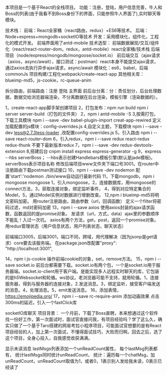 本项目是一个基于React的全栈项目。
功能：注册，登陆，用户信息完善，牛人和Boss的列表(由于我看不到Boss身份下的界面，只能参照牛人界面了),实时聊天等模块。

技术栈：
前端：React全家桶（react路由，redux）+ES6等技术。
后端：Node+express+mongodb+socketIO等技术
开发：采用模块化，组件化，工程化的模式开发。
前端界面用了antd-mobile
技术选型：
前端数据展现/交互/组件化（react/react-router-dom，redux，antd-mobile）react全家桶/技术栈
后端项目（node/express/mongodb/mongoose/socket.io）
前后端交互（ajax请求（axios，async/await），接口测试：postman）react本身不能提交ajax请求，通过axios去执行异步ajax请求，async/await
模块化：es6，babel，后端commonJs
项目构建/工程化webpack/create-react-app
其他相关库：blueimp-md5，js-cookie，rc-queue-anim

拆分路由，前端路由：注册 登陆 主界面
前后台分离：分：责任划分，后台处理数据，数据交给浏览器端渲染，不分离数据在后台渲染，模板引擎（渲染数据的）。


1，create-react-app脚手架创建项目
2，打包发布：npm run build   npm i server server-build（打包的文件夹）
2，npm i antd-mobile -S
3,按需打包，下载工具模块 npm i --save -dev babel-plugin-import creat-app-rewired
定义加载配置的js模块：config-overrides.js
4,自定义主题，下载模块 npm i --save -dev less@2.7.3less-loader ,改配置config-overrides.js
5，引入路由 npm i --save react-router-dom
6，引入redux，npm i --save redux react-redux redux-thunk 不要下最新版本redux
7，npm i --save -dev redux-devtools-extension
8,搭建后台 cnpm install express express-generator -g
9，express --hbs serverBoss； --hbs表示创建Handlebars模板引擎(默认是jade模板)。serverBoss表示项目名称
修改后端项目www文件夹下端口号3001。在router中注册路由下载postman测试接口
10，npm i --save -dev nodemon 配置'start':'nodemon ./bin/www自动运行最新代码
11，下载mongodb，npm i mongoose
mongoose 1，引入mongoose，2，连接数据库，用mongoose的connect方法，3，获取连接对象，绑定监听事件，
4，得到对应特定集合的Model，5，通过Model实例对数据进行增删改查。
12,npm i blueimp-md5将明文密码加密。
用router注册路由，路由参数（url，回调函数）
定义一个filter将密码过滤，md对密码加密
13，npm i --save axios 使用axios封装的ajax请求函数，函数返回的是promise对象。
发请求（url，方式，data）ajax里的参数顺序不能乱！入过一次坑。
axios有两个方法，get，post，返回一个promise对象。
用redux管理状态（用户信息状态，用户列表状态，聊天状态）

前端端口3005，后端3001，端口不同，跨域，用代理解决（因为jsonp是get请求）core要去该服务端。
在package.json改配置"proxy": "http://localhost:3001",


14，npm i js-cookie 操作前端cookie的对象，set，remove方法。
15，npm i --save socket.io 前后台都需要下载。socket.io有两个包，一个是socket.io用于服务器端。socket.io-client用于客户端。是能实现多人远程实时聊天的库，它包装的是h5Websocket和轮循。ws协议。老浏览器可能不支持，就用轮循。1，连接服务器，得到与服务器的连接对象，2.发送消息。3，绑定监听，接受客户端发送的消息。4，处理消息。5，emit发送消息。
16，添加表情，https://emojipedia.org/
17，npm i --save rc-require-anim 添加动画效果
点击300ms的延迟，引入一个fastClick库
 <script src="https://as.alipayobjects.com/g/component/fastclick/1.0.6/fastclick.js"></script>

socketIO库聊天
项目背景：
一个月前，下载了Boss直聘，本来想通过这个软件找一份好工作，第一次面试时，面试官直接问我，有项目经验吗？学了这么久，确实只做了一个基于Taro搭建的网易考拉小程序项目，可能面试官想要的是有React项目经验的人，加上第一次面试，不懂得面试技巧，大败而归啊。回去之后，选了这个项目，全身心投入，自我感觉收获满满。

显示未读消息
lastMsgs列表添加一个unReadCount属性，
每个lastMsg列表都有，
统计lastMsgs同时统计unReadCount，
统计：遍历每一个chatMsg，加unReadCount，unReadCount取值为1，或者0，1表示别人发给我未读，0表示已经读了
